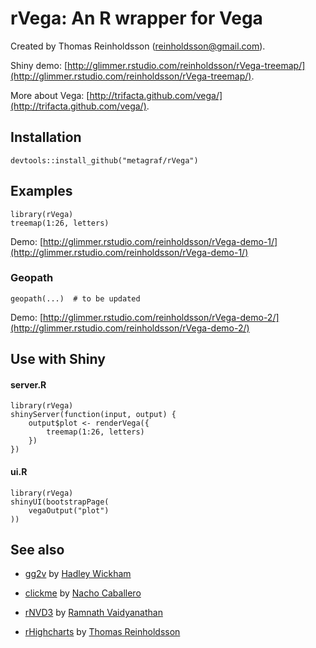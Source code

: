 # rVega: An R wrapper for Vega

Created by Thomas Reinholdsson (<reinholdsson@gmail.com>).

Shiny demo: [http://glimmer.rstudio.com/reinholdsson/rVega-treemap/](http://glimmer.rstudio.com/reinholdsson/rVega-treemap/).

More about Vega: [http://trifacta.github.com/vega/](http://trifacta.github.com/vega/).

## Installation

    devtools::install_github("metagraf/rVega")

## Examples

```
library(rVega)
treemap(1:26, letters)
```

Demo: [http://glimmer.rstudio.com/reinholdsson/rVega-demo-1/](http://glimmer.rstudio.com/reinholdsson/rVega-demo-1/)

### Geopath

```
geopath(...)  # to be updated
```

Demo: [http://glimmer.rstudio.com/reinholdsson/rVega-demo-2/](http://glimmer.rstudio.com/reinholdsson/rVega-demo-2/)

## Use with Shiny

#### server.R
```
library(rVega)
shinyServer(function(input, output) {
    output$plot <- renderVega({
        treemap(1:26, letters)
    })
})
```

#### ui.R
```
library(rVega)
shinyUI(bootstrapPage(
    vegaOutput("plot")
))
```

## See also

- [gg2v](https://github.com/hadley/gg2v) by [Hadley Wickham](https://github.com/hadley)

- [clickme](https://github.com/nachocab/clickme) by [Nacho Caballero](https://github.com/nachocab)

- [rNVD3](https://github.com/ramnathv/rNVD3) by [Ramnath Vaidyanathan](https://github.com/ramnathv)

- [rHighcharts](https://github.com/metagraf/rHighcharts) by [Thomas Reinholdsson](https://github.com/reinholdsson)





